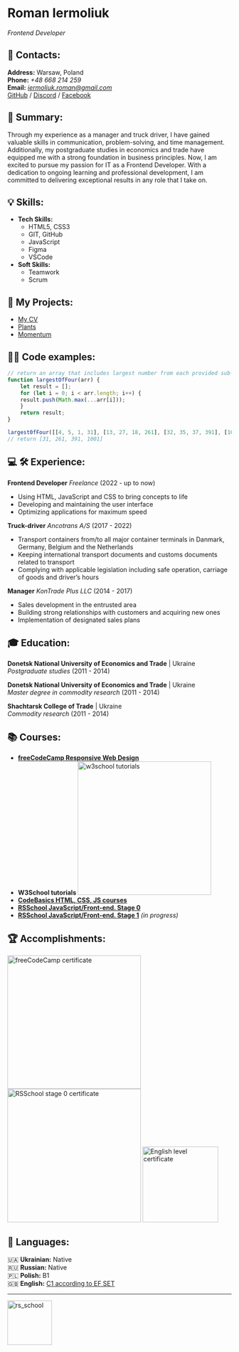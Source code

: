 # Roman Iermoliuk

_Frontend Developer_

## 🪪 Contacts:
**Address:** Warsaw, Poland <br>
**Phone:** *+48 668 214 259* <br>
**Email:** *iermoliuk.roman@gmail.com* <br>
[GitHub](https://github.com/RoierS) / [Discord](https://discord.com/channels/@roiers#9880) / [Facebook](https://www.facebook.com/roman.iermoliuk/)

## 📌 Summary:
Through my experience as a manager and truck driver, I have gained valuable skills in communication, problem-solving, and time management. Additionally, my postgraduate studies in economics and trade have equipped me with a strong foundation in business principles. Now, I am excited to pursue my passion for IT as a Frontend Developer. With a dedication to ongoing learning and professional development, I am committed to delivering exceptional results in any role that I take on.

## 💡 Skills:
* **Tech Skills:**
  + HTML5, CSS3
  + GIT, GitHub
  + JavaScript
  + Figma
  + VSCode
* **Soft Skills:**
  + Teamwork
  + Scrum
  
## 🧩 My Projects:
* [My CV](https://github.com/RoierS/rsschool-cv/edit/gh-pages/cv.md)
* [Plants](https://rolling-scopes-school.github.io/roiers-JSFEPRESCHOOL2022Q4/plants/)
* [Momentum](https://roiers-momentum.netlify.app/)

## 👨‍💻 Code examples:
``` javascript
// return an array that includes largest number from each provided sub-array
function largestOfFour(arr) {
    let result = [];
    for (let i = 0; i < arr.length; i++) {
    result.push(Math.max(...arr[i]));
    }
    return result;
}

largest0fFour([[4, 5, 1, 31], [13, 27, 18, 261], [32, 35, 37, 391], [1000, 1001, 857, 111]]);
// return [31, 261, 391, 1001]
```

## 💻 🛠️ Experience:
**Frontend Developer** *Freelance* (2022 - up to now) <br>
* Using HTML, JavaScript and CSS to bring concepts to life
* Developing and maintaining the user interface
* Optimizing applications for maximum speed


**Truck-driver** *Ancotrans A/S* (2017 - 2022) <br>
* Transport containers from/to all major container terminals in Danmark, Germany, Belgium and the Netherlands
* Keeping international transport documents and customs documents related to transport
* Complying with applicable legislation including safe operation, carriage of goods and driver’s hours


**Manager** *KonTrade Plus LLC* (2014 - 2017) <br>
* Sales development in the entrusted area
* Building strong relationships with customers and acquiring new ones
* Implementation of designated sales plans

## 🎓 Education:
**Donetsk National University of Economics and Trade** | Ukraine <br>
*Postgraduate studies* (2011 - 2014)

**Donetsk National University of Economics and Trade** | Ukraine <br>
*Master degree in commodity research* (2011 - 2014)

**Shachtarsk College of Trade** | Ukraine <br>
*Commodity research* (2011 - 2014)

## 📚 Courses:
* **[freeCodeCamp Responsive Web Design](https://freecodecamp.org/certification/Roman_Iermoliuk/responsive-web-design)**
* **W3School tutorials** <img width="300" alt="w3school tutorials" src="https://user-images.githubusercontent.com/111195111/205491650-3504f789-cebd-4fee-97e9-f3deb824947e.png">
* **[CodeBasics HTML, CSS, JS courses](https://code-basics.com)**
* **[RSSchool JavaScript/Front-end. Stage 0](https://rs.school/js-stage0/)**
* **[RSSchool JavaScript/Front-end. Stage 1](https://rs.school/js/)** *(in progress)*

## 🏆 Accomplishments:

<img width="300" alt="freeCodeCamp certificate" src="https://user-images.githubusercontent.com/111195111/205492201-fb070ab8-05da-4b72-84e7-23a3716bbbf9.png"> <img width="300" alt="RSSchool stage 0 certificate" src="https://user-images.githubusercontent.com/111195111/222980828-bf477900-6db6-4b74-bed8-66f16569a9bf.png"> <img width="170" alt="English level certificate" src="https://user-images.githubusercontent.com/111195111/205493191-f89aa2c7-1dcd-4328-b09b-f81cfe74d9c7.png">



## 💬 Languages:

🇺🇦 **Ukrainian:** Native<br>
🇷🇺 **Russian:** Native <br>
🇵🇱 **Polish:** B1 <br>
🇬🇧 **English:** [C1 according to EF SET](https://www.efset.org/cert/vcQCdc) <br>

-----
[<img alt="rs_school" width="100px" src="https://user-images.githubusercontent.com/111195111/205494988-8f71b71c-2db4-471e-8a0d-5e7c1cc72018.svg" />](https://rs.school/)



